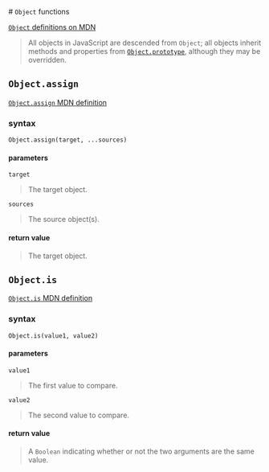 # `Object` functions

[`Object` definitions on MDN](https://developer.mozilla.org/en-US/docs/Web/JavaScript/Reference/Global_Objects/Object)

> All objects in JavaScript are descended from `Object`; all objects inherit methods and properties from 
> [`Object.prototype`](https://developer.mozilla.org/en-US/docs/Web/JavaScript/Reference/Global_Objects/Object/prototype), 
> although they may be overridden.

## `Object.assign`

[`Object.assign` MDN definition](https://developer.mozilla.org/en-US/docs/Web/JavaScript/Reference/Global_Objects/Object/assign)

### syntax

`Object.assign(target, ...sources)`

#### parameters

`target`
> The target object.

`sources`
> The source object(s).
 
#### return value

> The target object.

## `Object.is`

[`Object.is` MDN definition](ps://developer.mozilla.org/en-US/docs/Web/JavaScript/Reference/Global_Objects/Object/is)

### syntax

`Object.is(value1, value2)`

#### parameters

`value1`
> The first value to compare.

`value2`
> The second value to compare.
 
#### return value

> A `Boolean` indicating whether or not the two arguments are the same value.
